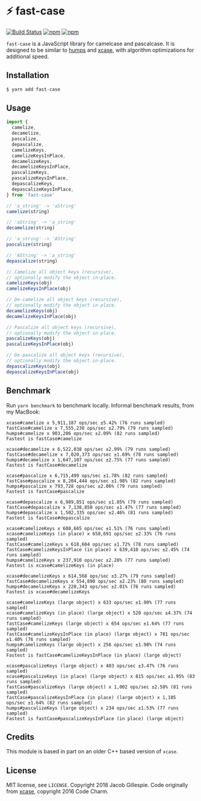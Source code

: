 # ⚡ fast-case

[![Build Status](https://travis-ci.org/jacobwgillespie/fast-case.svg?branch=master)](https://travis-ci.org/jacobwgillespie/fast-case)
[![npm](https://img.shields.io/npm/dm/fast-case.svg)](https://www.npmjs.com/package/fast-case)
[![npm](https://img.shields.io/npm/v/fast-case.svg)](https://www.npmjs.com/package/fast-case)

`fast-case` is a JavaScript library for camelcase and pascalcase. It is designed to be similar to [humps][0] and [xcase][1], with algorithm optimizations for additional speed.

## Installation

```bash
$ yarn add fast-case
```

## Usage

```javascript
import {
  camelize,
  decamelize,
  pascalize,
  depascalize,
  camelizeKeys,
  camelizeKeysInPlace,
  decamelizeKeys,
  decamelizeKeysInPlace,
  pascalizeKeys,
  pascalizeKeysInPlace,
  depascalizeKeys,
  depascalizeKeysInPlace,
} from 'fast-case'

// 'a_string' -> 'aString'
camelize(string)

// 'aString' -> 'a_string'
decamelize(string)

// 'a_string' -> 'AString'
pascalize(string)

// 'AString' -> 'a_string'
depascalize(string)

// Camelize all object keys (recursive),
// optionally modify the object in-place.
camelizeKeys(obj)
camelizeKeysInPlace(obj)

// De-camelize all object keys (recursive),
// optionally modify the object in-place.
decamelizeKeys(obj)
decamelizeKeysInPlace(obj)

// Pascalize all object keys (recursive),
// optionally modify the object in-place.
pascalizeKeys(obj)
pascalizeKeysInPlace(obj)

// De-pascalize all object keys (recursive),
// optionally modify the object in-place.
depascalizeKeys(obj)
depascalizeKeysInPlace(obj)
```

## Benchmark

Run `yarn benchmark` to benchmark locally. Informal benchmark results, from my MacBook:

```
xcase#camelize x 5,911,187 ops/sec ±5.42% (76 runs sampled)
fastCase#camelize x 7,555,230 ops/sec ±2.79% (79 runs sampled)
humps#camelize x 903,206 ops/sec ±2.09% (82 runs sampled)
Fastest is fastCase#camelize

xcase#decamelize x 6,522,038 ops/sec ±2.99% (79 runs sampled)
fastCase#decamelize x 7,020,373 ops/sec ±1.69% (78 runs sampled)
humps#decamelize x 1,647,107 ops/sec ±2.75% (77 runs sampled)
Fastest is fastCase#decamelize

xcase#pascalize x 6,715,499 ops/sec ±1.78% (82 runs sampled)
fastCase#pascalize x 8,204,444 ops/sec ±1.98% (82 runs sampled)
humps#pascalize x 793,728 ops/sec ±2.06% (79 runs sampled)
Fastest is fastCase#pascalize

xcase#depascalize x 6,989,851 ops/sec ±1.85% (79 runs sampled)
fastCase#depascalize x 7,138,850 ops/sec ±1.47% (77 runs sampled)
humps#depascalize x 1,502,335 ops/sec ±2.46% (81 runs sampled)
Fastest is fastCase#depascalize

xcase#camelizeKeys x 608,665 ops/sec ±1.51% (76 runs sampled)
xcase#camelizeKeys (in place) x 658,691 ops/sec ±2.33% (76 runs sampled)
fastCase#camelizeKeys x 618,604 ops/sec ±1.72% (78 runs sampled)
fastCase#camelizeKeysInPlace (in place) x 639,410 ops/sec ±2.45% (74 runs sampled)
humps#camelizeKeys x 237,910 ops/sec ±2.28% (77 runs sampled)
Fastest is xcase#camelizeKeys (in place)

xcase#decamelizeKeys x 614,568 ops/sec ±3.27% (79 runs sampled)
fastCase#decamelizeKeys x 554,890 ops/sec ±2.23% (80 runs sampled)
humps#decamelizeKeys x 220,343 ops/sec ±2.01% (76 runs sampled)
Fastest is xcase#decamelizeKeys

xcase#camelizeKeys (large object) x 633 ops/sec ±1.90% (77 runs sampled)
xcase#camelizeKeys (in place) (large object) x 520 ops/sec ±4.37% (74 runs sampled)
fastCase#camelizeKeys (large object) x 654 ops/sec ±1.64% (77 runs sampled)
fastCase#camelizeKeysInPlace (in place) (large object) x 781 ops/sec ±1.40% (76 runs sampled)
humps#camelizeKeys (large object) x 256 ops/sec ±1.98% (74 runs sampled)
Fastest is fastCase#camelizeKeysInPlace (in place) (large object)

xcase#pascalizeKeys (large object) x 403 ops/sec ±3.47% (76 runs sampled)
xcase#pascalizeKeys (in place) (large object) x 815 ops/sec ±1.95% (83 runs sampled)
fastCase#pascalizeKeys (large object) x 1,002 ops/sec ±2.58% (81 runs sampled)
fastCase#pascalizeKeysInPlace (in place) (large object) x 1,105 ops/sec ±1.64% (82 runs sampled)
humps#pascalizeKeys (large object) x 234 ops/sec ±1.53% (77 runs sampled)
Fastest is fastCase#pascalizeKeysInPlace (in place) (large object)
```

## Credits

This module is based in part on an older C++ based version of `xcase`.

## License

MIT license, see `LICENSE`. Copyright 2018 Jacob Gillespie. Code originally from [xcase][1], copyright 2016 Code Charm.

[0]: https://github.com/domchristie/humps
[1]: https://github.com/encharm/xcase
